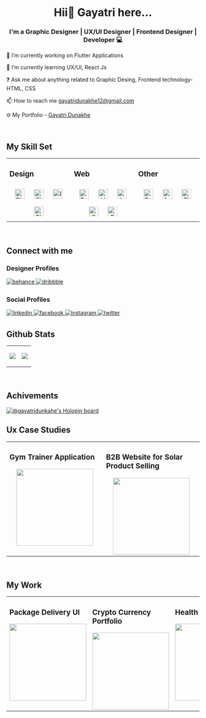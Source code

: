 # **<div align="center">Hii👋 Gayatri here...</div>**  
  

### <div align="center">I'm a Graphic Designer |  UX/UI Designer | Frontend Designer | Developer 💻</div>  
  

🔭 I’m currently working on Flutter Applications  
  

🌱 I’m currently learning UX/UI, React Js  
  

❓ Ask me about anything related to Graphic Desing, Frontend technology- HTML, CSS  
  

📫 How to reach me gayatridunakhe12@gmail.com  
  

🌐 My Portfolio - [Gayatri Dunakhe](https://dunakhe.me)  
  

<br/>  


## My Skill Set 
<table><tr><td valign="top" width="33%">



### Design  
<div align="center">  
<img style="margin: 10px" src="https://profilinator.rishav.dev/skills-assets/photoshop-plain.svg" alt="Photoshop" height="25" />  
<img style="margin: 10px" src="https://profilinator.rishav.dev/skills-assets/figma-icon.svg" alt="Figma" height="25" />  
<img style="margin: 10px" src="https://profilinator.rishav.dev/skills-assets/adobe_illustrator-icon.svg" alt="Illustrator" height="25" />  
<img style="margin: 10px" src="https://profilinator.rishav.dev/skills-assets/blender_community_badge_white.svg" alt="Blender" height="25" />  
</div>

</td><td valign="top" width="33%">



### Web  
<div align="center">  
<img style="margin: 10px" src="https://profilinator.rishav.dev/skills-assets/bootstrap-plain.svg" alt="Bootstrap" height="25" />  
<img style="margin: 10px" src="https://profilinator.rishav.dev/skills-assets/html5-original-wordmark.svg" alt="HTML5" height="25" />  
<img style="margin: 10px" src="https://profilinator.rishav.dev/skills-assets/javascript-original.svg" alt="JavaScript" height="25" />  
<img style="margin: 10px" src="https://profilinator.rishav.dev/skills-assets/css3-original-wordmark.svg" alt="CSS3" height="25" />  
<img style="margin: 10px" src="https://profilinator.rishav.dev/skills-assets/php-original.svg" alt="PHP" height="25" />  
</div>

</td><td valign="top" width="33%">



### Other
<div align="center">    
<img style="margin: 10px" src="https://profilinator.rishav.dev/skills-assets/python-original.svg" alt="Python" height="25" />  
<img style="margin: 10px" src="https://profilinator.rishav.dev/skills-assets/android-original-wordmark.svg" alt="Android" height="25" />  
<img style="margin: 10px" src="https://profilinator.rishav.dev/skills-assets/flutterio-icon.svg" alt="Flutter" height="25" />  
</div>

</td></tr></table>

<br/>  



## Connect with me  


### Designer Profiles  
<a href="https://www.behance.net/gayatri_dunakhe" target="_blank">
<img src=https://img.shields.io/badge/behance-%23191919.svg?&style=for-the-badge&logo=behance&logoColor=white alt=behance style="margin-bottom: 5px;" />
</a>
<a href="https://dribbble.com/gayu_gd00" target="_blank">
<img src=https://img.shields.io/badge/dribbble-%23E45285.svg?&style=for-the-badge&logo=dribbble&logoColor=white alt=dribbble style="margin-bottom: 5px;" />
</a>  
  

### Social Profiles  
<a href="https://linkedin.com/in/gayatri-dunakhe-6211a7191/" target="_blank">
<img src=https://img.shields.io/badge/linkedin-%231E77B5.svg?&style=for-the-badge&logo=linkedin&logoColor=white alt=linkedin style="margin-bottom: 5px;" />
</a>
<a href="https://www.facebook.com/gayatri.dunakhe/" target="_blank">
<img src=https://img.shields.io/badge/facebook-%232E87FB.svg?&style=for-the-badge&logo=facebook&logoColor=white alt=facebook style="margin-bottom: 5px;" />
</a>
<a href="https://instagram.com/gayatridunakhe/" target="_blank">
<img src=https://img.shields.io/badge/instagram-%23000000.svg?&style=for-the-badge&logo=instagram&logoColor=white alt=instagram style="margin-bottom: 5px;" />
</a>
<a href="https://twitter.com/DunakheGayatri" target="_blank">
<img src=https://img.shields.io/badge/twitter-%2300acee.svg?&style=for-the-badge&logo=twitter&logoColor=white alt=twitter style="margin-bottom: 5px;" />
</a>  
  

<br/>  


## Github Stats  
<table><tr><td valign="top" width="50%">

![](https://github-readme-stats.vercel.app/api?username=GayatriDunakhe&theme=dark&hide_border=true&include_all_commits=false&count_private=true)

</td><td valign="top" width="50%">

![](https://github-readme-stats.vercel.app/api/top-langs/?username=GayatriDunakhe&theme=dark&hide_border=true&include_all_commits=false&count_private=true&layout=compact)

</td></tr></table>
<br />

## Achivements
[![@gayatridunkahe's Holopin board](https://holopin.me/gayatridunkahe)](https://holopin.io/@gayatridunkahe)
<br/>

## Ux Case Studies

<table><tr><td valign="top" width="33%">

### Gym Trainer Application 
<div align="center">
<a href="https://www.behance.net/gallery/150869971/Case-Study-On-Gym-Trainer-Application" target="_blank">
<img src="https://cdn.dribbble.com/users/9950394/screenshots/19180384/media/c39982278dc4c4a82f547056304140fa.jpg?compress=1&resize=768x576&vertical=top" align="center" height="200" width="" />
</a> 
</div>  


</td><td valign="top" width="33%">


### B2B Website for Solar Product Selling  
<div align="center">
<a href="https://www.behance.net/gallery/150819131/Case-Study-on-B2B-Website-For-Solar-Products" target="_blank"> 
<img src="https://cdn.dribbble.com/users/9950394/screenshots/19172532/media/66a2c403b5f38440f53c0a2af9fbab24.jpg?compress=1&resize=768x576&vertical=top" align="center" height="200" width="" />
</a> 
</div>  


</td></tr></table>
<br />



## My Work

<table><tr><td valign="top" width="33%">

### Package Delivery UI 
<div align="center">
<img src="https://cdn.dribbble.com/users/9950394/screenshots/19066178/media/abe5394c7d47544fc528c995e4977bf5.jpg?compress=1&resize=768x576&vertical=top" align="center" height="200" width="" />
</div>  


</td><td valign="top" width="33%">



### Crypto Currency Portfolio  
<div align="center">
<img src="https://cdn.dribbble.com/users/9950394/screenshots/18468916/media/ec9641e77d90700577fdd25671414292.jpg?compress=1&resize=768x576&vertical=top" align="center" height="200" width="" />
</div>  


</td><td valign="top" width="33%">



### Health Tracking App  
<div align="center">
<img src="https://cdn.dribbble.com/users/9950394/screenshots/18727233/media/216ac66499eb83c2806982e973cd9547.jpg?compress=1&resize=768x576&vertical=top" align="center" height="200" width="" />
</div>  


</td></tr></table>
<br />
